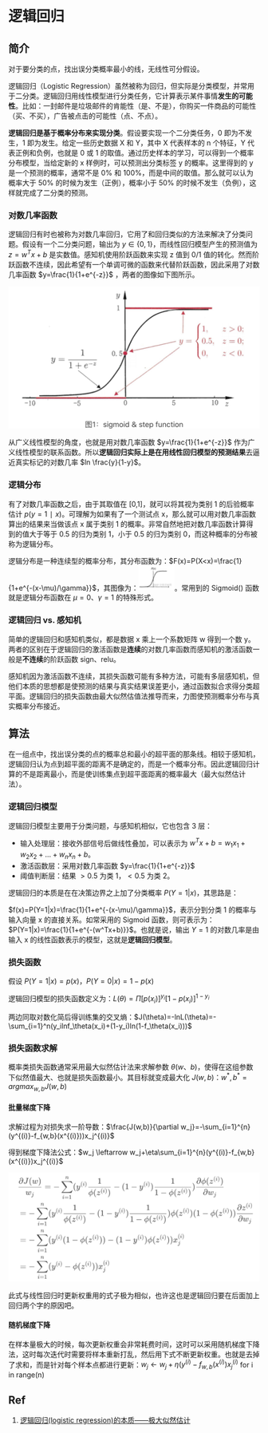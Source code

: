 # 逻辑回归

## 简介

对于要分类的点，找出误分类概率最小的线，无线性可分假设。

逻辑回归（Logistic Regression）虽然被称为回归，但实际是分类模型，并常用于二分类。逻辑回归用线性模型进行分类任务，它计算表示某件事情**发生的可能性**。比如：一封邮件是垃圾邮件的肯能性（是、不是），你购买一件商品的可能性（买、不买），广告被点击的可能性（点、不点）。

**逻辑回归是基于概率分布来实现分类**。假设要实现一个二分类任务，0 即为不发生，1 即为发生。给定一些历史数据 X 和 Y，其中 X 代表样本的 n 个特征，Y 代表正例和负例，也就是 0 或 1 的取值。通过历史样本的学习，可以得到一个概率分布模型，当给定新的 x 样例时，可以预测出分类标签 y 的概率。这里得到的 y 是一个预测的概率，通常不是 0% 和 100%，而是中间的取值。那么就可以认为概率大于 50%  的时候为发生（正例），概率小于 50% 的时候不发生（负例），这样就完成了二分类的预测。

### 对数几率函数

逻辑回归有时也被称为对数几率回归，它用了和回归类似的方法来解决了分类问题。假设有一个二分类问题，输出为 $y\in\{ 0,1\}$，而线性回归模型产生的预测值为 $z=w^Tx+b$ 是实数值。感知机使用阶跃函数来实现 z 值到 0/1 值的转化。然而阶跃函数不连续，因此希望有一个单调可微的函数来代替阶跃函数，因此采用了对数几率函数 $y=\frac{1}{1+e^{-z}}$ ，两者的图像如下图所示。

<img src="figures/image-20210223093421131.png" alt="image-20210223093421131" style="zoom:50%;" />

从广义线性模型的角度，也就是用对数几率函数 $y=\frac{1}{1+e^{-z}}$ 作为广义线性模型的联系函数。所以**逻辑回归实际上是在用线性回归模型的预测结果**去逼近真实标记的对数几率 $ln \frac{y}{1-y}$。

### 逻辑分布

有了对数几率函数之后，由于其取值在 [0,1]，就可以将其视为类别 1 的后验概率估计 $p(y=1∣x)$。可理解为如果有了一个测试点 x，那么就可以用对数几率函数算出的结果来当做该点 x 属于类别 1 的概率。非常自然地把对数几率函数计算得到的值大于等于 0.5 的归为类别 1，小于 0.5 的归为类别 0，而这种概率的分布被称为逻辑分布。

逻辑分布是一种连续型的概率分布，其分布函数为：$F(x)=P(X<x)=\frac{1}{1+e^{-(x-\mu)/\gamma}}$，其图像为：<img src="figures/image-20210220190332504.png" alt="image-20210220190332504" style="zoom:50%;" />。常用到的 Sigmoid() 函数就是逻辑分布函数在 $\mu=0、\gamma=1$ 的特殊形式。

### 逻辑回归 vs. 感知机

简单的逻辑回归和感知机类似，都是数据 x 乘上一个系数矩阵 w 得到一个数 y。两者的区别在于逻辑回归的激活函数是**连续**的对数几率函数而感知机的激活函数一般是**不连续**的阶跃函数 sign、relu。

感知机因为激活函数不连续，其损失函数可能有多种方法，可能有多层感知机，但他们本质的思想都是使预测的结果与真实结果误差更小，通过函数拟合求得分类超平面。逻辑回归的损失函数由最大似然估值法推导而来，力图使预测概率分布与真实概率分布接近。

## 算法

在一组点中，找出误分类的点的概率总和最小的超平面的那条线。相较于感知机，逻辑回归认为点到超平面的距离不是确定的，而是一个概率分布。因此逻辑回归计算的不是距离最小，而是使训练集点到超平面距离的概率最大（最大似然估计法）。

### 逻辑回归模型

逻辑回归模型主要用于分类问题，与感知机相似，它也包含 3 层：

- 输入处理层：接收外部信号后做线性叠加，可以表示为 $w^Tx+b=w_1x_1+w_2x_2+\dots+w_nx_n+b$。
- 激活函数层：采用对数几率函数 $y=\frac{1}{1+e^{-z}}$
- 阈值判断层：结果 $>0.5$ 为类 1，$<0.5$ 为类 2。

逻辑回归的本质是在在决策边界之上加了分类概率 $P(Y=1|x)$，其思路是：

$f(x)=P(Y=1|x)=\frac{1}{1+e^{-(x-\mu)/\gamma}}$，表示分到分类 1 的概率与输入向量 x 的直接关系。如常采用的 Sigmoid 函数，则可表示为：$P(Y=1|x)=\frac{1}{1+e^{-(w^Tx+b)}}$。也就是说，输出 $Y=1$ 的对数几率是由输入 x 的线性函数表示的模型，这就是**逻辑回归模型**。

### 损失函数

假设 $P(Y=1|x)=p(x)$，$P(Y=0|x)=1-p(x)$

逻辑回归模型的损失函数定义为：$L(\theta)=\Pi[p(x_i)]^{y_i}[1-p(x_i)]^{1-y_i}$

两边同取对数化简后得训练集的交叉熵：$J(\theta)=-lnL(\theta)=-\sum_{i=1}^n(y_ilnf_\theta(x_i)+(1-y_i)ln(1-f_\theta(x_i)))$

### 损失函数求解

概率类损失函数通常采用最大似然估计法来求解参数 $\theta(w、b)$，使得在这组参数下似然值最大、也就是损失函数最小。其目标就变成最大化 $J(w,b)$：$w^*,b^*=arg  max_{w,b}J(w,b)$ 

#### 批量梯度下降

求解过程为对损失求一阶导数：$\frac{J(w,b)}{\partial w_j}=-\sum_{i=1}^{n}(y^{(i)}-f_{w,b}(x^{(i)}))x_j^{(i)}$

得到梯度下降法公式：$w_j \leftarrow w_j+\eta\sum_{i=1}^{n}(y^{(i)}-f_{w,b}(x^{(i)})x_j^{(i)}$

<img src="figures/image-20210223095224296.png" alt="image-20210223095224296" style="zoom:50%;" />

此式与线性回归时更新权重用的式子极为相似，也许这也是逻辑回归要在后面加上回归两个字的原因吧。

#### 随机梯度下降

在样本量极大的时候，每次更新权重会非常耗费时间，这时可以采用随机梯度下降法，这时每次迭代时需要将样本重新打乱，然后用下式不断更新权重。也就是去掉了求和，而是针对每个样本点都进行更新：$w_j \leftarrow w_j+\eta(y^{(i)}-f_{w,b}(x^{(i)})x_j^{(i)}$ for i in range(n)

## Ref

1. [逻辑回归(logistic regression)的本质——极大似然估计](https://blog.csdn.net/zjuPeco/article/details/77165974)

